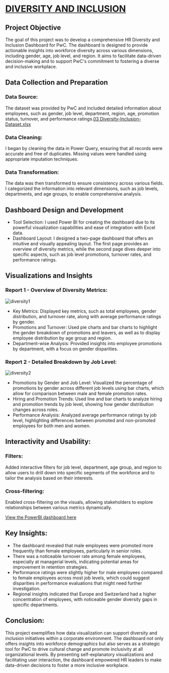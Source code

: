 # [DIVERSITY AND INCLUSION](#diversity-and-inclusion)

## Project Objective
The goal of this project was to develop a comprehensive HR Diversity and Inclusion Dashboard for PwC. The dashboard is designed to provide actionable insights into workforce diversity across various dimensions, including gender, age, job level, and region. It aims to facilitate data-driven decision-making and to support PwC's commitment to fostering a diverse and inclusive workplace.

## Data Collection and Preparation

### Data Source: 
The dataset was provided by PwC and included detailed information about employees, such as gender, job level, department, region, age, promotion status, turnover, and performance ratings.[03 Diversity-Inclusion-Dataset.xlsx](https://github.com/user-attachments/files/17363017/03.Diversity-Inclusion-Dataset.xlsx)

### Data Cleaning: 
I began by cleaning the data in Power Query, ensuring that all records were accurate and free of duplicates. Missing values were handled using appropriate imputation techniques.

### Data Transformation: 
The data was then transformed to ensure consistency across various fields. I categorized the information into relevant dimensions, such as job levels, departments, and age groups, to enable comprehensive analysis.

## Dashboard Design and Development

- Tool Selection: I used Power BI for creating the dashboard due to its powerful visualization capabilities and ease of integration with Excel data.
- Dashboard Layout: I designed a two-page dashboard that offers an intuitive and visually appealing layout. The first page provides an overview of diversity metrics, while the 
  second page dives deeper into specific aspects, such as job level promotions, turnover rates, and performance ratings.

## Visualizations and Insights

### Report 1 - Overview of Diversity Metrics:
![diversity1](https://github.com/user-attachments/assets/e9ec4560-696e-41e1-a123-8a4908ebe71b)

- Key Metrics: Displayed key metrics, such as total employees, gender distribution, and turnover rate, along with average performance ratings by gender.
- Promotions and Turnover: Used pie charts and bar charts to highlight the gender breakdown of promotions and leavers, as well as to display employee distribution by age group and region.
- Department-wise Analysis: Provided insights into employee promotions by department, with a focus on gender disparities.


### Report 2 - Detailed Breakdown by Job Level:
![diversity2](https://github.com/user-attachments/assets/454e6308-c454-4747-9965-73a546179de4)

- Promotions by Gender and Job Level: Visualized the percentage of promotions by gender across different job levels using bar charts, which allow for comparison between male and female promotion rates.
- Hiring and Promotion Trends: Used line and bar charts to analyze hiring and promotion trends by job level, showing how gender distribution changes across roles.
- Performance Analysis: Analyzed average performance ratings by job level, highlighting differences between promoted and non-promoted employees for both men and women.

## Interactivity and Usability:

### Filters: 
Added interactive filters for job level, department, age group, and region to allow users to drill down into specific segments of the workforce and to tailor the analysis based on their interests.
### Cross-filtering: 
Enabled cross-filtering on the visuals, allowing stakeholders to explore relationships between various metrics dynamically.

[View the PowerBI dashboard here](https://app.powerbi.com/view?r=eyJrIjoiNjg4MWJkZTMtNTE3MC00ZWVhLWFkYmMtYjMyNmYwYzBmNzBkIiwidCI6ImFlNmFhZDgzLWRmNmYtNDkwZi1iMTU5LWNhZDVjNjUyYjhmMCJ9)
## Key Insights:

- The dashboard revealed that male employees were promoted more frequently than female employees, particularly in senior roles.
- There was a noticeable turnover rate among female employees, especially at managerial levels, indicating potential areas for improvement in retention strategies.
- Performance ratings were slightly higher for male employees compared to female employees across most job levels, which could suggest disparities in performance evaluations 
  that might need further investigation.
- Regional insights indicated that Europe and Switzerland had a higher concentration of employees, with noticeable gender diversity gaps in specific departments.

## Conclusion:
This project exemplifies how data visualization can support diversity and inclusion initiatives within a corporate environment. The dashboard not only offers insights into workforce demographics but also serves as a strategic tool for PwC to drive cultural change and promote inclusivity at all organizational levels.
By presenting self-explanatory visualizations and facilitating user interaction, the dashboard empowered HR leaders to make data-driven decisions to foster a more inclusive workplace.
